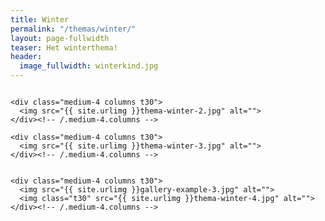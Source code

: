 ```yaml
---
title: Winter
permalink: "/themas/winter/"
layout: page-fullwidth
teaser: Het winterthema!
header:
  image_fullwidth: winterkind.jpg
---
```


<div class="row">
    <div class="medium-4 columns t30">
    <img src="{{ site.urlimg }}thema-winter-1.jpg" alt="">
    </div><!-- /.medium-4.columns -->

    <div class="medium-4 columns t30">
      <img src="{{ site.urlimg }}thema-winter-2.jpg" alt="">
    </div><!-- /.medium-4.columns -->

    <div class="medium-4 columns t30">
      <img src="{{ site.urlimg }}thema-winter-3.jpg" alt="">
    </div><!-- /.medium-4.columns -->

</div><!-- /.row -->


<div class="row">
    <div class="medium-8 columns t30">
    <img src="{{ site.urlimg }}gallery-example-6.jpg" alt="">
    </div><!-- /.medium-8.columns -->

    <div class="medium-4 columns t30">
      <img src="{{ site.urlimg }}gallery-example-3.jpg" alt="">
      <img class="t30" src="{{ site.urlimg }}thema-winter-4.jpg" alt="">
    </div><!-- /.medium-4.columns -->

</div><!-- /.row -->

